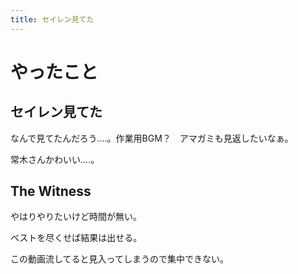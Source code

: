 ```yaml
---
title: セイレン見てた
---
```


# やったこと

## セイレン見てた

なんで見てたんだろう‥‥。作業用BGM？　アマガミも見返したいなぁ。

常木さんかわいい‥‥。

## The Witness

やはりやりたいけど時間が無い。

ベストを尽くせば結果は出せる。

この動画流してると見入ってしまうので集中できない。
